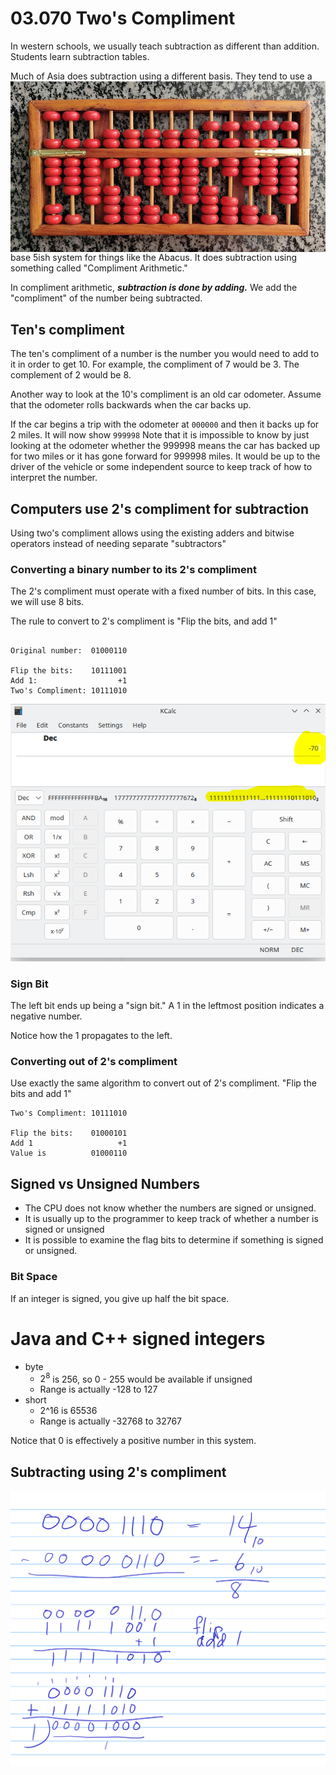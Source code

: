 # 03.070 Two's Compliment

In western schools, we usually teach subtraction as different than addition.  Students learn subtraction tables.  

Much of Asia does <img src="images/abacus.jpg" align="right">subtraction using a different basis.  They tend to use a base 5ish system for things like the Abacus.  It does subtraction using something called "Compliment Arithmetic."

In compliment arithmetic, ***subtraction is done by adding.***  We add the "compliment" of the number being subtracted.

## Ten's compliment

The ten's compliment of a number is the number you would need to add to it in order to get 10.  For example, the compliment of 7 would be 3.   The complement of 2 would be 8.

Another way to look at the 10's compliment is an old car odometer.  Assume that the odometer rolls backwards when the car backs up.

If the car begins a trip with the odometer at `000000` and then it backs up for 2 miles.  It will now show `999998`   Note that it is impossible to know by just looking at the odometer whether the 999998 means the car has backed up for two miles or it has gone forward for 999998 miles.  It would be up to the driver of the vehicle or some independent source to keep track of how to interpret the number.

## Computers use 2's compliment for subtraction

Using two's compliment allows using the existing adders and bitwise operators instead of needing separate "subtractors"

### Converting a binary number to its 2's compliment

The 2's compliment must operate with a fixed number of bits.  In this case, we will use 8 bits.

The rule to convert to 2's compliment is "Flip the bits, and add 1"

```text

Original number:  01000110

Flip the bits:    10111001
Add 1:                  +1
Two's Compliment: 10111010
```
![calculator showing -70](images/calc.png)

### Sign Bit

The left bit ends up being a "sign bit."  A 1 in the leftmost position indicates a negative number.

Notice how the 1 propagates to the left.

### Converting out of 2's compliment

Use exactly the same algorithm to convert out of 2's compliment.  "Flip the bits and add 1"

```text
Two's Compliment: 10111010

Flip the bits:    01000101
Add 1                   +1
Value is          01000110
```

## Signed vs Unsigned Numbers

* The CPU does not know whether the numbers are signed or unsigned.
* It is usually up to the programmer to keep track of whether a number is signed or unsigned
* It is possible to examine the flag bits to determine if something is signed or unsigned.

### Bit Space

If an integer is signed, you give up half the bit space.

# Java and C++ signed integers

* byte
    * $2^8$ is 256, so 0 - 255 would be available if unsigned
    * Range is actually -128 to 127
* short
    * 2^16 is 65536
    * Range is actually -32768 to 32767

Notice that 0 is effectively a positive number in this system.

## Subtracting using 2's compliment

![Subtraction using 2's compliment](images/twoscomp_annotated.png)